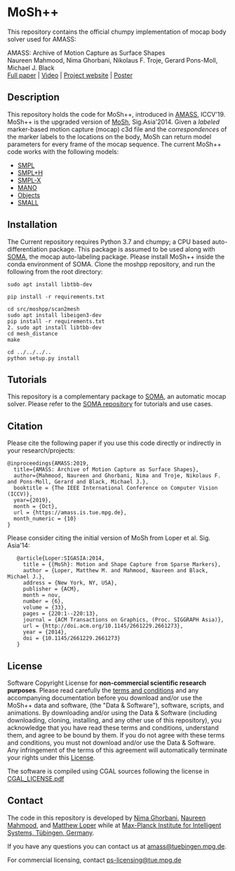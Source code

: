 # MoSh++

This repository contains the official chumpy implementation of mocap body solver used for AMASS:

AMASS: Archive of Motion Capture as Surface Shapes\
Naureen Mahmood, Nima Ghorbani, Nikolaus F. Troje, Gerard Pons-Moll, Michael J. Black\
[Full paper](http://files.is.tue.mpg.de/black/papers/amass.pdf) | 
[Video](https://www.youtube.com/watch?v=cceRrlnTCEs&ab_channel=MichaelBlack) | 
[Project website](https://amass.is.tue.mpg.de/) | 
[Poster](http://files.is.tue.mpg.de/black/papers/amass_iccv_poster.pdf)

## Description

This repository holds the code for MoSh++, introduced in [AMASS](http://amass.is.tue.mpg.de/), ICCV'19.
MoSh++ is the upgraded version of [MoSh](https://ps.is.mpg.de/publications/loper-sigasia-2014), Sig.Asia'2014.
Given a *labeled* marker-based motion capture (mocap) c3d file and the *correspondences* 
of the marker labels to the locations on the body, MoSh can
return model parameters for every frame of the mocap sequence. 
The current MoSh++ code works with the following models:

- [SMPL](https://smpl.is.tue.mpg.de/)
- [SMPL+H](http://mano.is.tue.mpg.de/)
- [SMPL-X](https://smpl-x.is.tue.mpg.de/)
- [MANO](http://mano.is.tue.mpg.de/)
- [Objects](https://grab.is.tue.mpg.de/)
- [SMALL](https://smal.is.tue.mpg.de/)

## Installation


The Current repository requires Python 3.7 and chumpy; a CPU based auto-differentiation package.
This package is assumed to be used along with [SOMA](https://github.com/nghorbani/soma), the mocap auto-labeling package.
Please install MoSh++ inside the conda environment of SOMA.
Clone the moshpp repository, and run the following from the root directory:

```
sudo apt install libtbb-dev

pip install -r requirements.txt

cd src/moshpp/scan2mesh
sudo apt install libeigen3-dev
pip install -r requirements.txt
2. sudo apt install libtbb-dev
cd mesh_distance
make

cd ../../../..
python setup.py install
```

## Tutorials
This repository is a complementary package to [SOMA](https://soma.is.tue.mpg.de/), an automatic mocap solver.
Please refer to the [SOMA repository](https://github.com/nghorbani/soma) for tutorials and use cases.

## Citation

Please cite the following paper if you use this code directly or indirectly in your research/projects:

```
@inproceedings{AMASS:2019,
  title={AMASS: Archive of Motion Capture as Surface Shapes},
  author={Mahmood, Naureen and Ghorbani, Nima and Troje, Nikolaus F. and Pons-Moll, Gerard and Black, Michael J.},
  booktitle = {The IEEE International Conference on Computer Vision (ICCV)},
  year={2019},
  month = {Oct},
  url = {https://amass.is.tue.mpg.de},
  month_numeric = {10}
}
```

Please consider citing the initial version of MoSh from Loper et al. Sig. Asia'14:

```
   @article{Loper:SIGASIA:2014,
     title = {{MoSh}: Motion and Shape Capture from Sparse Markers},
     author = {Loper, Matthew M. and Mahmood, Naureen and Black, Michael J.},
     address = {New York, NY, USA},
     publisher = {ACM},
     month = nov,
     number = {6},
     volume = {33},
     pages = {220:1--220:13},
     journal = {ACM Transactions on Graphics, (Proc. SIGGRAPH Asia)},
     url = {http://doi.acm.org/10.1145/2661229.2661273},
     year = {2014},
     doi = {10.1145/2661229.2661273}
   }
```
## License

Software Copyright License for **non-commercial scientific research purposes**. Please read carefully
the [terms and conditions](./LICENSE) and any accompanying documentation before you download and/or
use the MoSh++ data and software, (the "Data & Software"), software, scripts, and animations. 
By downloading and/or using the Data & Software (including downloading, cloning, installing, and any other use of this repository), 
you acknowledge that you have read these terms
and conditions, understand them, and agree to be bound by them. If you do not agree with these terms and conditions, you
must not download and/or use the Data & Software. 
Any infringement of the terms of this agreement will automatically terminate
your rights under this [License](./LICENSE).

The software is compiled using CGAL sources following the license in [CGAL_LICENSE.pdf](CGAL_LICENSE.pdf)

## Contact

The code in this repository is developed by 
[Nima Ghorbani](https://nghorbani.github.io/),
[Naureen Mahmood](https://ps.is.tuebingen.mpg.de/person/nmahmood), and 
[Matthew Loper](https://ps.is.mpg.de/~mloper) 
while at [Max-Planck Institute for Intelligent Systems, Tübingen, Germany](https://is.mpg.de/person/nghorbani).

If you have any questions you can contact us at [amass@tuebingen.mpg.de](mailto:amass@tuebingen.mpg.de).

For commercial licensing, contact [ps-licensing@tue.mpg.de](mailto:ps-licensing@tue.mpg.de)
